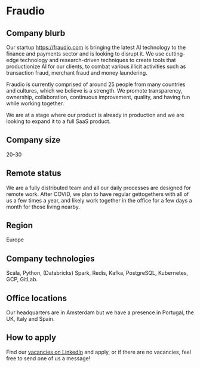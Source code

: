 # Fraudio

## Company blurb

Our startup https://fraudio.com is bringing the latest AI technology to the finance and payments sector and is looking to disrupt it. We use cutting-edge technology and research-driven techniques to create tools that productionize AI for our clients, to combat various illicit activities such as transaction fraud, merchant fraud and money laundering.

Fraudio is currently comprised of around 25 people from many countries and cultures, which we believe is a strength. We promote transparency, ownership, collaboration, continuous improvement, quality, and having fun while working together. 

We are at a stage where our product is already in production and we are looking to expand it to a full SaaS product.

## Company size

20-30

## Remote status

We are a fully distributed team and all our daily processes are designed for remote work. After COVID, we plan to have regular gettogethers with all of us a few times a year, and likely work together in the office for a few days a month for those living nearby.

## Region

Europe

## Company technologies

Scala, Python, (Databricks) Spark, Redis, Kafka, PostgreSQL, Kubernetes, GCP, GitLab.

## Office locations

Our headquarters are in Amsterdam but we have a presence in Portugal, the UK, Italy and Spain. 

## How to apply

Find our [vacancies on LinkedIn](https://www.linkedin.com/company/fraudio/jobs/) and apply, or if there are no vacancies, feel free to send one of us a message!

